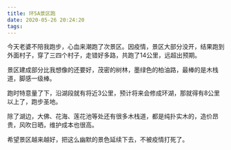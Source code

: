 ```yaml
---
title: 环5A景区跑
date: 2020-05-26 20:24:20
tags:
---
```

今天老婆不陪我跑步，心血来潮跑了次景区。因疫情，景区大部分没开，结果跑到外面村子，穿了三四个村子，走错好多路，共跑了14公里，远超出预期。

景区建成部分比我想像的还要好，茂密的树林，墨绿色的柏油路，最棒的是木栈道，脚感一级棒。

跑时特意量了下，沿湖段就有将近3公里，预计将来会修成环湖，那就得有8公里以上了，跑步圣地。

除了湖边，大佛、花海、莲花池等处还有很多木栈道，都是纯扑实木的，造价昂贵，风吹日晒，维护成本也很高。

希望景区越来越好，把这么幽默的景色延续下去，不被疫情打死了。